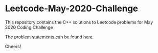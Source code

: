 # Leetcode-May-2020-Challenge
This repository contains the C++ solutions to Leetcode problems for May 2020 Coding Challenge

The problem statements can be found [here](https://leetcode.com/explore/featured/card/may-leetcoding-challenge/).

Cheers!
